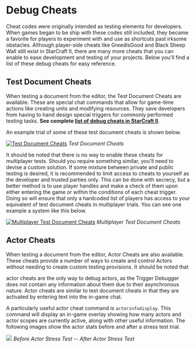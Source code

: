 # Debug Cheats

Cheat codes were originally intended as testing elements for developers. When games began to be ship with these codes still included, they became a favorite for players to experiment with and use as shortcuts past irksome obstacles. Although player-side cheats like GreedIsGood and Black Sheep Wall still exist in StarCraft II, there are many more cheats that you can enable to ease development and testing of your projects. Below you'll find a list of these debug cheats for easy reference.

## Test Document Cheats

When testing a document from the editor, the Test Document Cheats are available. These are special chat commands that allow for game-time actions like creating units and modifying resources. They save developers from having to hand design special triggers for commonly performed testing tasks. **See complete [list of debug cheats in StarCraft II](https://sc2mapster.wiki.gg/wiki/Debug_Commands)**.

An example trial of some of these test document cheats is shown below.

[![Test Document Cheats](./resources/055_Debug_Cheats1.png)](./resources/055_Debug_Cheats1.png)
*Test Document Cheats*

It should be noted that there is no way to enable these cheats for multiplayer tests. Should you require something similar, you'll need to devise a custom solution. If some mixture between private and public testing is desired, it is recommended to limit access to cheats to yourself as the developer and trusted parties only. This can be done with secrecy, but a better method is to use player handles and make a check of them upon either entering the game or within the conditions of each cheat trigger. Doing so will ensure that only a hardcoded list of players has access to your equivalent of test document cheats in multiplayer trials. You can see one example a system like this below.

[![Multiplayer Test Document Cheats](./resources/055_Debug_Cheats2.png)](./resources/055_Debug_Cheats2.png)
*Multiplayer Test Document Cheats*

## Actor Cheats

When testing a document from the editor, Actor Cheats are also available. These cheats provide a number of ways to create and control Actors without needing to create custom testing provisions. It should be noted that

actor cheats are the only way to debug actors, as the Trigger Debugger does not contain any information about them due to their asynchronous nature. Actor cheats are similar to test document cheats in that they are activated by entering text into the in-game chat.

A particularly useful actor cheat command is `actorinfodisplay`. This command will display an in-game overlay showing how many actors and actor scopes are currently active, along with other useful information. The following images show the actor stats before and after a stress test trial.

![](./resources/055_Debug_Cheats3.png)
*Before Actor Stress Test -- After Actor Stress Test*
